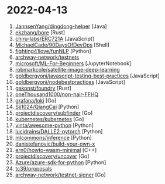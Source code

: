 # 2022-04-13

1. [JannsenYang/dingdong-helper](https://github.com/JannsenYang/dingdong-helper "叮咚自动下单 并发调用接口方式 多人高峰期实战反馈10秒以内成功 自动将购物车能买的商品全部下单 只需自行编辑购物车和最后支付即可") [Java]
2. [ekzhang/bore](https://github.com/ekzhang/bore "🕳 bore is a simple CLI tool for making tunnels to localhost") [Rust]
3. [chiru-labs/ERC721A](https://github.com/chiru-labs/ERC721A "https://ERC721A.org") [JavaScript]
4. [MichaelCade/90DaysOfDevOps](https://github.com/MichaelCade/90DaysOfDevOps "This repository is my documenting repository for learning the world of DevOps. I started this journey on the 1st January 2022 and I plan to run to March 31st for a complete 90-day romp on spending an hour a day including weekends to get a foundational knowledge across a lot of different areas that make up DevOps.") [Shell]
5. [fighting41love/funNLP](https://github.com/fighting41love/funNLP "中英文敏感词、语言检测、中外手机/电话归属地/运营商查询、名字推断性别、手机号抽取、身份证抽取、邮箱抽取、中日文人名库、中文缩写库、拆字词典、词汇情感值、停用词、反动词表、暴恐词表、繁简体转换、英文模拟中文发音、汪峰歌词生成器、职业名称词库、同义词库、反义词库、否定词库、汽车品牌词库、汽车零件词库、连续英文切割、各种中文词向量、公司名字大全、古诗词库、IT词库、财经词库、成语词库、地名词库、历史名人词库、诗词词库、医学词库、饮食词库、法律词库、汽车词库、动物词库、中文聊天语料、中文谣言数据、百度中文问答数据集、句子相似度匹配算法集合、bert资源、文本生成&摘要相关工具、cocoNLP信息抽取工具、国内电话号码正则匹配、清华大学XLORE:中英文跨语言百科知识图谱、清华大学人工智能技术…") [Python]
6. [archway-network/testnets](https://github.com/archway-network/testnets "This repository contains archway testnets") 
7. [microsoft/ML-For-Beginners](https://github.com/microsoft/ML-For-Beginners "12 weeks, 26 lessons, 52 quizzes, classic Machine Learning for all") [JupyterNotebook]
8. [robmarkcole/satellite-image-deep-learning](https://github.com/robmarkcole/satellite-image-deep-learning "Resources for deep learning with satellite & aerial imagery") 
9. [goldbergyoni/javascript-testing-best-practices](https://github.com/goldbergyoni/javascript-testing-best-practices "📗🌐 🚢 Comprehensive and exhaustive JavaScript & Node.js testing best practices (April 2022)") [JavaScript]
10. [goldbergyoni/nodebestpractices](https://github.com/goldbergyoni/nodebestpractices "✅ The Node.js best practices list (March 2022)") [JavaScript]
11. [gakonst/foundry](https://github.com/gakonst/foundry "Foundry is a blazing fast, portable and modular toolkit for Ethereum application development written in Rust.") [Rust]
12. [oneThousand1000/non-hair-FFHQ](https://github.com/oneThousand1000/non-hair-FFHQ "A dataset that contains 6,000 non-hair FFHQ portraits.") 
13. [grafana/loki](https://github.com/grafana/loki "Like Prometheus, but for logs.") [Go]
14. [Sjj1024/QiangCai](https://github.com/Sjj1024/QiangCai "上海疫情被封在家，开始抢菜之路，美团抢菜，叮咚抢菜，抢菜") [Python]
15. [projectdiscovery/subfinder](https://github.com/projectdiscovery/subfinder "Subfinder is a subdomain discovery tool that discovers valid subdomains for websites. Designed as a passive framework to be useful for bug bounties and safe for penetration testing.") [Go]
16. [kubernetes/kubernetes](https://github.com/kubernetes/kubernetes "Production-Grade Container Scheduling and Management") [Go]
17. [vinta/awesome-python](https://github.com/vinta/awesome-python "A curated list of awesome Python frameworks, libraries, software and resources") [Python]
18. [lucidrains/DALLE2-pytorch](https://github.com/lucidrains/DALLE2-pytorch "Implementation of DALL-E 2, OpenAI's updated text-to-image synthesis neural network, in Pytorch") [Python]
19. [mlcommons/inference](https://github.com/mlcommons/inference "Reference implementations of MLPerf™ inference benchmarks") [Python]
20. [danistefanovic/build-your-own-x](https://github.com/danistefanovic/build-your-own-x "🤓 Build your own (insert technology here)") 
21. [ern0/howto-wasm-minimal](https://github.com/ern0/howto-wasm-minimal "How to create minimal wasm module") [C++]
22. [projectdiscovery/uncover](https://github.com/projectdiscovery/uncover "Quickly discover exposed hosts on the internet using multiple search engine.") [Go]
23. [Azure/azure-sdk-for-python](https://github.com/Azure/azure-sdk-for-python "This repository is for active development of the Azure SDK for Python. For consumers of the SDK we recommend visiting our public developer docs at https://docs.microsoft.com/python/azure/ or our versioned developer docs at https://azure.github.io/azure-sdk-for-python.") [Python]
24. [tc39/proposals](https://github.com/tc39/proposals "Tracking ECMAScript Proposals") 
25. [archway-network/testnet-signer](https://github.com/archway-network/testnet-signer "Small utility to sign a small json containing basic kyc information. The key generated by it is fully compatible with cosmos based chains.") [Go]
